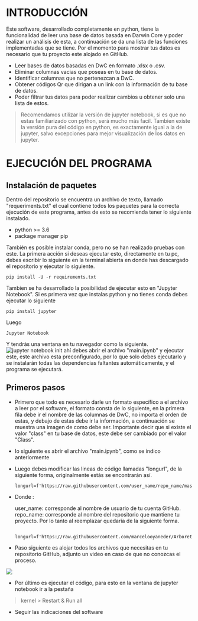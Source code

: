 # INTRODUCCIÓN
Este software, desarrollado completamente en python, tiene la funcionalidad de leer una base de datos basada en Darwin Core y poder realizar un análisis de esta, a continuación se da una lista de las funciones implementadas que se tiene.  Por el momento para mostrar tus datos es necesario que tu proyecto este alojado en GitHub.

 - Leer bases de datos basadas en DwC en formato .xlsx o .csv.
 - Eliminar columnas vacias que poseas en tu base de datos.
 - Identificar columnas que no pertenezcan a DwC.
 - Obtener códigos Qr que dirigan a un link con la información de tu base de datos. 
 - Poder filtrar tus datos para poder realizar cambios u obtener solo una lista de estos.

> Recomendamos utilizar la versión de jupyter notebook, si es que no estas familiarizado con python, será mucho más facil. 
> Tambien existe la versión pura del código en python, es exactamente igual a la de jupyter, salvo excepciones para mejor visualización de los datos en jupyter.

# EJECUCIÓN DEL PROGRAMA
## Instalación de paquetes
Dentro del repositorio se encuentra un archivo de texto, llamado "requeriments.txt" el cual contiene todos los paquetes para la correcta ejecución de este programa, antes de esto se recomienda tener lo siguiente instalado.

 - python >= 3.6
 - package manager pip

También es posible instalar conda, pero no se han realizado pruebas con este.
La primera acción si deseas ejecutar esto, directamente en tu pc, debes escribir lo siguiente en la terminal abierta en donde has descargado el repositorio y ejecutar lo siguiente. 

    pip install -U -r requirements.txt

Tambien se ha desarrollado la posibilidad de ejecutar esto en "Jupyter Notebook". Si es primera vez que instalas python y no tienes conda debes ejecutar lo siguiente

    pip install jupyter

Luego 

    Jupyter Notebook

Y tendrás una ventana en tu navegador como la siguiente.
![jupyter notebook init](https://lh3.googleusercontent.com/HLbKzsT1i5E8H33-IZ3EwOt1dtB55Jl6-nLQ03JcY80AsMlrUOJRLSsZz9CJNVPIYZuhNLpgSHvu "jupyter screenshot")
ahí debes abrir el archivo "main.ipynb" y ejecutar este, este archivo esta preconfigurado, por lo que solo debes ejecutarlo y se instalarán todas las dependencias faltantes automáticamente, y el programa se ejecutará. 

## Primeros pasos
 - Primero que todo es necesario darle un formato específico a el archivo a leer por el software, el formato consta de lo siguiente, en la primera fila debe ir el nombre de las columnas de DwC, no importa el orden de estas, y debajo de estas debe ir la información, a continuación se muestra una imagen de como debe ser. Importante decir que si existe el valor "class" en tu base de datos, este debe ser cambiado por el valor "Class".
 -  lo siguiente es abrir el archivo "main.ipynb", como se indico anteriormente

 - Luego debes modificar las lineas de código llamadas "longurl", de la siguiente forma, originalmente estás se encontrarán así.

       longurl=f'https://raw.githubusercontent.com/user_name/repo_name/master/files/{id}.txt'

- Donde :

  user_name: corresponde al nombre de usuario de tu cuenta GitHub.
  repo_name: corresponde al nombre del repositorio que mantiene tu proyecto.
 Por lo tanto al reemplazar quedaría de la siguiente forma.
 
		 longurl=f'https://raw.githubusercontent.com/marcelooyaneder/Arboretum_Antumapu/master/files/{id}.txt'

 - Paso siguiente es alojar todos los archivos que necesitas en tu repositorio GitHub, adjunto un video en caso de que no conozcas el proceso.
 
[![](http://img.youtube.com/vi/gjMEehpSTNk/0.jpg)](http://www.youtube.com/watch?v=gjMEehpSTNk "")
 
- Por último es ejecutar el código, para esto en la ventana de jupyter notebook ir a la pestaña

> kernel >
> Restart & Run all

- Seguir las indicaciones del software


